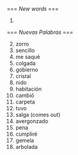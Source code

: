 === *New words* ===

1.

=== *Nuevas Palabras* ===

2. zorro
3. sencillo
4. me saqué
5. colgada
6. gobierno
7. cristal
8. nido
9. habitación
10. cambió
11. carpeta
12. tuvo
13. salga (comes out)
14. avergonzado
15. pena
16. cumpliré
17. gemela
18. arbolada
